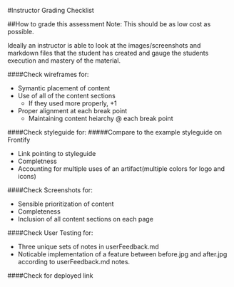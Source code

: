 #Instructor Grading Checklist

##How to grade this assessment
Note: This should be as low cost as possible.

Ideally an instructor is able to look at the images/screenshots and markdown files that the student has created and gauge the students execution and mastery of the material.


####Check wireframes for:
* Symantic placement of content
* Use of all of the content sections
	* If they used more properly, +1	
* Proper alignment at each break point
	* Maintaining content heiarchy @ each break point 

####Check styleguide for:
#####Compare to the example styleguide on Frontify
* Link pointing to styleguide
* Completness
* Accounting for multiple uses of an artifact(multiple colors for logo and icons)

####Check Screenshots for:
* Sensible prioritization of content
* Completeness 
* Inclusion of all content sections on each page

####Check User Testing for:
* Three unique sets of notes in userFeedback.md 
* Noticable implementation of a feature between before.jpg and after.jpg according to userFeedback.md notes.  

####Check for deployed link

